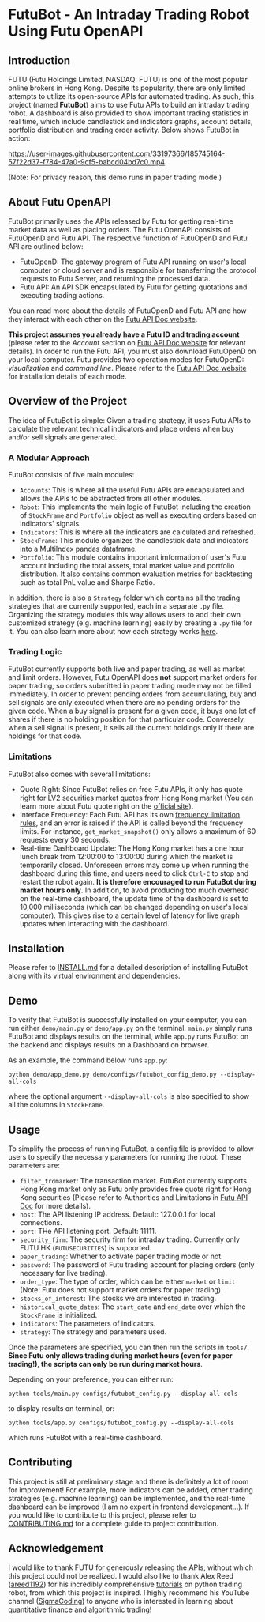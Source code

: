 # FutuBot - An Intraday Trading Robot Using Futu OpenAPI

## Introduction

FUTU (Futu Holdings Limited, NASDAQ: FUTU) is one of the most popular online brokers in Hong Kong. Despite its popularity, there are only limited attempts to utilize its open-source APIs for automated trading. As such, this project (named **FutuBot**) aims to use Futu APIs to build an intraday trading robot. A dashboard is also provided to show important trading statistics in real time, which include candlestick and indicators graphs, account details, portfolio distribution and trading order activity. Below shows FutuBot in action:

https://user-images.githubusercontent.com/33197366/185745164-57f22d37-f784-47a0-9cf5-babcd04bd7c0.mp4

(Note: For privacy reason, this demo runs in paper trading mode.)

## About Futu OpenAPI

FutuBot primarily uses the APIs released by Futu for getting real-time market data as well as placing orders. The Futu OpenAPI consists of FutuOpenD and Futu API. The respective function of FutuOpenD and Futu API are outlined below:

- FutuOpenD: The gateway program of Futu API running on user's local computer or cloud server and is responsible for transferring the protocol requests to Futu Server, and returning the processed data.
- Futu API: An API SDK encapsulated by Futu for getting quotations and executing trading actions.

You can read more about the details of FutuOpenD and Futu API and how they interact with each other on the [Futu API Doc website](https://openapi.futunn.com/futu-api-doc/en/intro/intro.html).

**This project assumes you already have a Futu ID and trading account** (please refer to the _Account_ section on [Futu API Doc website](https://openapi.futunn.com/futu-api-doc/en/intro/intro.html) for relevant details). In order to run the Futu API, you must also download FutuOpenD on your local computer. Futu provides two operation modes for FutuOpenD: _visualization_ and _command line_. Please refer to the [Futu API Doc website](https://openapi.futunn.com/futu-api-doc/en/quick/opend-base.html) for installation details of each mode.

## Overview of the Project

The idea of FutuBot is simple: Given a trading strategy, it uses Futu APIs to calculate the relevant technical indicators and place orders when buy and/or sell signals are generated.

### A Modular Approach

FutuBot consists of five main modules:

- `Accounts`: This is where all the useful Futu APIs are encapsulated and allows the APIs to be abstracted from all other modules.
- `Robot`: This implements the main logic of FutuBot including the creation of `StockFrame` and `Portfolio` object as well as executing orders based on indicators' signals.
- `Indicators`: This is where all the indicators are calculated and refreshed.
- `StockFrame`: This module organizes the candlestick data and indicators into a MultiIndex pandas dataframe.
- `Portfolio`: This module contains important imformation of user's Futu account including the total assets, total market value and portfolio distribution. It also contains common evaluation metrics for backtesting such as total PnL value and Sharpe Ratio.

In addition, there is also a `Strategy` folder which contains all the trading strategies that are currently supported, each in a separate `.py` file. Organizing the strategy modules this way allows users to add their own customized strategy (e.g. machine learning) easily by creating a `.py` file for it. You can also learn more about how each strategy works [here](Strategy/README.md).

### Trading Logic

FutuBot currently supports both live and paper trading, as well as market and limit orders. However, Futu OpenAPI does **not** support market orders for paper trading, so orders submitted in paper trading mode may not be filled immediately. In order to prevent pending orders from accumulating, buy and sell signals are only executed when there are no pending orders for the given code. When a buy signal is present for a given code, it buys one lot of shares if there is no holding position for that particular code. Conversely, when a sell signal is present, it sells all the current holdings only if there are holdings for that code.

### Limitations

FutuBot also comes with several limitations:

- Quote Right: Since FutuBot relies on free Futu APIs, it only has quote right for LV2 securities market quotes from Hong Kong market (You can learn more about Futu quote right on the [official site](https://openapi.futunn.com/futu-api-doc/en/intro/authority.html)).
- Interface Frequency: Each Futu API has its own [frequency limitation rules](https://openapi.futunn.com/futu-api-doc/en/intro/authority.html), and an error is raised if the API is called beyond the frequency limits. For instance, `get_market_snapshot()` only allows a maximum of 60 requests every 30 seconds.
- Real-time Dashboard Update: The Hong Kong market has a one hour lunch break from 12:00:00 to 13:00:00 during which the market is temporarily closed. Unforeseen errors may come up when running the dashboard during this time, and users need to click `Ctrl-C` to stop and restart the robot again. **It is therefore encouraged to run FutuBot during market hours only**. In addition, to avoid producing too much overhead on the real-time dashboard, the update time of the dashboard is set to 10,000 milliseconds (which can be changed depending on user's local computer). This gives rise to a certain level of latency for live graph updates when interacting with the dashboard.

## Installation

Please refer to [INSTALL.md](docs/INSTALL.md) for a detailed description of installing FutuBot along with its virtual environment and dependencies.

## Demo

To verify that FutuBot is successfully installed on your computer, you can run either `demo/main.py` or `demo/app.py` on the terminal. `main.py` simply runs FutuBot and displays results on the terminal, while `app.py` runs FutuBot on the backend and displays results on a Dashboard on browser.

As an example, the command below runs `app.py`:

```shell
python demo/app_demo.py demo/configs/futubot_config_demo.py --display-all-cols
```

where the optional argument `--display-all-cols` is also specified to show all the columns in `StockFrame`.

## Usage

To simplify the process of running FutuBot, a [config file](configs/futubot_config.py) is provided to allow users to specify the necessary parameters for running the robot. These parameters are:

- `filter_trdmarket`: The transaction market. FutuBot currently supports Hong Kong market only as Futu only provides free quote right for Hong Kong securities (Please refer to Authorities and Limitations in [Futu API Doc](<>) for more details).
- `host`: The API listening IP address. Default: 127.0.0.1 for local connections.
- `port`: THe API listening port. Default: 11111.
- `security_firm`: The security firm for intraday trading. Currently only FUTU HK (`FUTUSECURITIES`) is supported.
- `paper_trading`: Whether to activate paper trading mode or not.
- `password`: The password of Futu trading account for placing orders (only necessary for live trading).
- `order_type`: The type of order, which can be either `market` or `limit` (Note: Futu does not support market orders for paper trading).
- `stocks_of_interest`: The stocks we are interested in trading.
- `historical_quote_dates`: The `start_date` and `end_date` over which the `StockFrame` is initialized.
- `indicators`: The parameters of indicators.
- `strategy`: The strategy and parameters used.

Once the parameters are specified, you can then run the scripts in `tools/`. **Since Futu only allows trading during market hours (even for paper trading!), the scripts can only be run during market hours**.

Depending on your preference, you can either run:

```shell
python tools/main.py configs/futubot_config.py --display-all-cols
```

to display results on terminal, or:

```shell
python tools/app.py configs/futubot_config.py --display-all-cols
```

which runs FutuBot with a real-time dashboard.

## Contributing

This project is still at preliminary stage and there is definitely a lot of room for improvement! For example, more indicators can be added, other trading strategies (e.g. machine learning) can be implemented, and the real-time dashboard can be improved (I am no expert in frontend development...). If you would like to contribute to this project, please refer to [CONTRIBUTING.md](docs/CONTRIBUTING.md) for a complete guide to project contribution.

## Acknowledgement

I would like to thank FUTU for generously releasing the APIs, without which this project could not be realized. I would also like to thank Alex Reed ([areed1192](https://github.com/areed1192)) for his incredibly comprehensive [tutorials](https://www.youtube.com/watch?v=QAo0x9fE6ck&list=PLcFcktZ0wnNmdgAdv4-Yl_nzS5LiKnhnn) on python trading robot, from which this project is inspired. I highly recommend his YouTube channel ([SigmaCoding](https://www.youtube.com/c/SigmaCoding)) to anyone who is interested in learning about quantitative finance and algorithmic trading!
